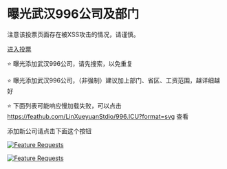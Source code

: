 # 曝光武汉996公司及部门

注意该投票页面存在被XSS攻击的情况，请谨慎。

[进入投票](https://feathub.com/LinXueyuanStdio/996.ICU)

:star: 曝光添加武汉996公司，请先搜索，以免重复

:star: 曝光添加武汉996公司，（非强制）建议加上部门、省区、工资范围，越详细越好

:star: 下面列表可能响应慢加载失败，可以点击<a href="https://feathub.com/LinXueyuanStdio/996.ICU?format=svg" target="_blank"> https://feathub.com/LinXueyuanStdio/996.ICU?format=svg </a>查看

添加新公司请点击下面这个按钮


[![Feature Requests](https://cloud.githubusercontent.com/assets/390379/10127973/045b3a96-6560-11e5-9b20-31a2032956b2.png)](http://feathub.com/openive/WUHAN.996)

[![Feature Requests](http://feathub.com/openive/WUHAN.996?format=svg)](http://feathub.com/openive/WUHAN.996)